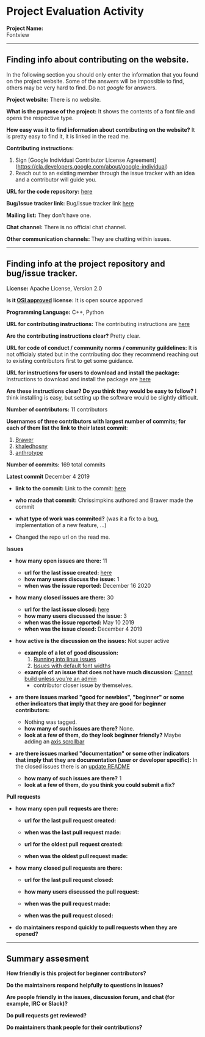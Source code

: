 # Project Evaluation Activity



__Project Name:__  
Fontview

---

## Finding info about contributing on the website.

In the following section you should only enter the information that you
found on the project website. Some of the answers will be impossible to find, others
may be very hard to find. Do not _google_ for answers.

__Project website:__
There is no website. 

__What is the purpose of the project:__
It shows the contents of a font file and opens the respective type. 

__How easy was it to find information about contributing on the website?__
It is pretty easy to find it, it is linked in the read me. 

__Contributing instructions:__
1. Sign [Google Individual Contributor License Agreement] (https://cla.developers.google.com/about/google-individual)
2. Reach out to an existing member through the issue tracker with an idea and a contributor will guide you. 

__URL for the code repository:__
[here](https://github.com/googlefonts/fontview)

__Bug/Issue tracker link:__
Bug/Issue tracker link [here](https://github.com/googlefonts/fontview/issues)

__Mailing list:__
They don't have one. 

__Chat channel:__
There is no official chat channel. 

__Other communication channels:__
They are chatting within issues. 

---

## Finding info at the project repository and bug/issue tracker.

__License:__
Apache License, Version 2.0

__Is it [OSI approved](https://opensource.org/licenses/alphabetical) license:__
It is open source apporved

__Programming Language:__
C++, Python

__URL for contributing instructions:__ 
The contributing instructions are [here](https://github.com/googlefonts/fontview/blob/main/CONTRIBUTING.md)


__Are the contributing instructions clear?__ 
Pretty clear. 

__URL for code of conduct / community norms / community guildelines:__
It is not officialy stated but in the contributing doc they recommend reaching out to existing contributors first to get some guidance. 

__URL for instructions for users to download and install the package:__
Instructions to download and install the package are [here](https://github.com/googlefonts/fontview/blob/main/README.md)

__Are these instructions clear? Do you think they would be easy to follow?__
I think installing is easy, but setting up the software would be slightly difficult. 

__Number of contributors:__
11 contributors

__Usernames of three contributors with largest number of commits; for
each of them list the link to their latest commit__:

1. [Brawer](https://github.com/googlefonts/fontview/commit/5e2987194efc864bac2509db4fb80893c104bc72)
2. [khaledhosny](https://github.com/googlefonts/fontview/commit/c911ccda5e58770158a2e23c4bd718307b6c3df3)
3. [anthrotype](https://github.com/googlefonts/fontview/commits?author=anthrotype)


__Number of commits:__
169 total commits

__Latest commit__
December 4 2019

- __link to the commit:__
Link to the commit: [here]((https://github.com/googlefonts/fontview/commit/b8f4b51aa5f98eea3de785b9d12ae3271b5febc4))

- __who made that commit:__
Chrissimpkins authored and Brawer made the commit

- __what type of work was commited?__ (was it a fix to a bug, implementation of a new feature, ...)
- Changed the repo url on the read me. 


__Issues__

- __how many open issues are there:__
        11
    - __url for the last issue created:__
        [here](https://github.com/googlefonts/fontview/issues/63)
    - __how many users discuss the issue:__
        1
    - __when was the issue reported:__
        December 16 2020

- __how many closed issues are there:__
    30
    - __url for the last issue closed:__
        [here](https://github.com/googlefonts/fontview/issues/59)
    - __how many users discussed the issue:__
        3
    - __when was the issue reported:__
        May 10 2019
    - __when was the issue closed:__
        December 4 2019
- __how active is the discussion on the issues:__ 
        Not super active 
    - __example of a lot of good discussion:__ 
        1. [Running into linux issues](https://github.com/googlefonts/fontview/issues/35)
        2. [Issues with default font widths](https://github.com/googlefonts/fontview/issues/35)
    - __example of an issue that does not have much discussion:__
        [Cannot build unless you're an admin](https://github.com/googlefonts/fontview/issues/22)
        - contributor closer issue by themselves.


- __are there issues marked "good for newbies", "beginner" or some other indicators that imply that they are good for beginner contributors:__
    - Nothing was tagged.
    - __how many of such issues are there?__
    None. 
    - __look at a few of them, do they look beginner friendly?__ 
    Maybe adding an [axis scrollbar](https://github.com/googlefonts/fontview/issues/25)


- __are there issues marked "documentation" or some other indicators that imply that they are documentation (user or developer specific):__
    In the closed issues there is an [update README](https://github.com/googlefonts/fontview/issues/30)
    - __how many of such issues are there?__
    1
    - __look at a few of them, do you think you could submit a fix?__ 



__Pull requests__

- __how many open pull requests are there:__

    - __url for the last pull request created:__
    
    - __when was the last pull request made:__

    - __url for the oldest pull request created:__
    
    - __when was the oldest pull request made:__

- __how many closed pull requests are there:__

    - __url for the last pull request closed:__
    
    - __how many users discussed the pull request:__
    
    - __when was the pull request made:__
    
    - __when was the pull request closed:__
    

- __do maintainers respond quickly to pull requests when they are opened?__ 





---


## Summary assesment
__How friendly is this project for beginner contributors?__


__Do the maintainers respond helpfully to questions in issues?__


__Are people friendly in the issues, discussion forum, and chat (for example, IRC or Slack)?__



__Do pull requests get reviewed?__



__Do maintainers thank people for their contributions?__


